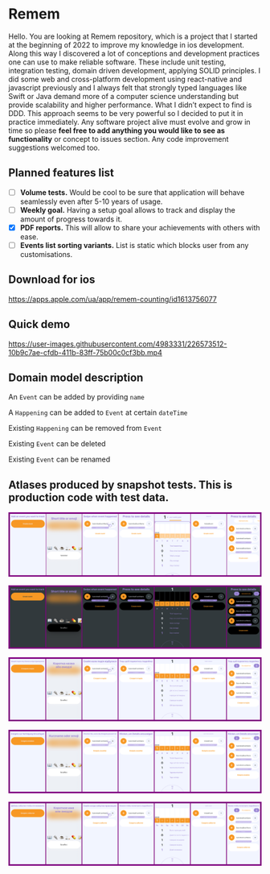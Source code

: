 # Remem

Hello. You are looking at Remem repository, which is a project that I started at the beginning of 2022 to improve my knowledge in ios development. Along this way I discovered a lot of conceptions and development practices one can use to make reliable software. These include unit testing, integration testing, domain driven development, applying SOLID principles. I did some web and cross-platform development using react-native and javascript previously and I always felt that strongly typed languages like Swift or Java demand more of a computer science understanding but provide scalability and higher performance. What I didn’t expect to find is DDD. This approach seems to be very powerful so I decided to put it in practice immediately. Any software project alive must evolve and grow in time so please **feel free to add anything you would like to see as functionality** or concept to issues section. Any code improvement suggestions welcomed too.

## Planned features list

- [ ] **Volume tests.** Would be cool to be sure that application will behave seamlessly even after 5-10 years of usage.
- [ ] **Weekly goal.** Having a setup goal allows to track and display the amount of progress towards it.
- [x] **PDF reports.** This will allow to share your achievements with others with ease.
- [ ] **Events list sorting variants.** List is static which blocks user from any customisations.

## Download for ios
https://apps.apple.com/ua/app/remem-counting/id1613756077

## Quick demo
https://user-images.githubusercontent.com/4983331/226573512-10b9c7ae-cfdb-411b-83ff-75b00c0cf3bb.mp4


## Domain model description

An `Event` can be added by providing `name`

A `Happening` can be added to `Event` at certain `dateTime`

Existing `Happening` can be removed from `Event`

Existing `Event` can be deleted

Existing `Event` can be renamed

## Atlases produced by snapshot tests. This is production code with test data.



![Atlas for light mode](/Tests/Snapshots/images_en_64/iphonese(3rdgeneration)/light/ZAtlas/test05_eventsListBasicFlow.png)

![Atlas for dark mode](/Tests/Snapshots/images_en_64/iphonese(3rdgeneration)/dark/ZAtlas/test06_eventsListBasicFlow_dark.png)

![Atlas for Ukrainian localization](/Tests/Snapshots/images_ua_64/iphonese(3rdgeneration)/light/ZAtlas/test05_eventsListBasicFlow.png)

![Atlas for German localization](/Tests/Snapshots/images_de_64/iphonese(3rdgeneration)/light/ZAtlas/test05_eventsListBasicFlow.png)

![Atlas for Russian localization](/Tests/Snapshots/images_ru_64/iphonese(3rdgeneration)/light/ZAtlas/test05_eventsListBasicFlow.png)

